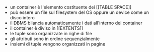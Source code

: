 - un container è l'elemento costituente dei [[TABLE SPACE]]
- può essere un file sul filesystem del OS oppure un device come un disco intero
- il DBMS bilancia automaticamente i dati all'interno dei container
- il container è diviso in [[EXTENTS]]
- le tuple sono organizzate in righe di file
- gli attributi sono in ordine sequenzialmente
- insiemi di tuple vengono organizzati in pagine